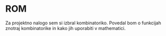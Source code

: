 # ROM
Za projektno nalogo sem si izbral kombinatoriko. Povedal bom o funkcijah znotraj kombinatorike in kako jih uporabiti v mathematici.

